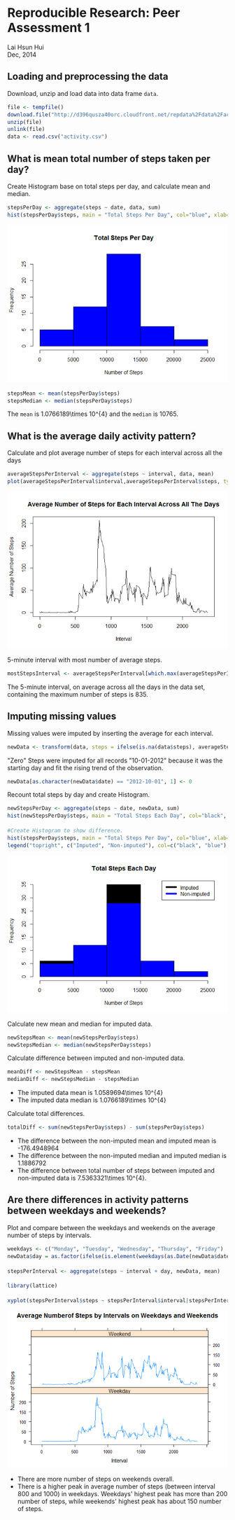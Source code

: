 # Reproducible Research: Peer Assessment 1
Lai Hsun Hui  
Dec, 2014  

## Loading and preprocessing the data

Download, unzip and load data into data frame `data`. 

```r
file <- tempfile()
download.file("http://d396qusza40orc.cloudfront.net/repdata%2Fdata%2Factivity.zip",file)
unzip(file)
unlink(file)
data <- read.csv("activity.csv")
```

## What is mean total number of steps taken per day?

Create Histogram base on total steps per day, and calculate mean and median.

```r
stepsPerDay <- aggregate(steps ~ date, data, sum)
hist(stepsPerDay$steps, main = "Total Steps Per Day", col="blue", xlab="Number of Steps")
```

![](PA1_template_files/figure-html/unnamed-chunk-2-1.png) 

```r
stepsMean <- mean(stepsPerDay$steps)
stepsMedian <- median(stepsPerDay$steps)
```

The `mean` is 1.0766189\times 10^{4} and the `median` is 10765.

## What is the average daily activity pattern?

Calculate and plot average number of steps for each interval across all the days

```r
averageStepsPerInterval <- aggregate(steps ~ interval, data, mean)
plot(averageStepsPerInterval$interval,averageStepsPerInterval$steps, type="l", xlab="Interval", ylab="Average Number of Steps",main="Average Number of Steps for Each Interval Across All The Days")
```

![](PA1_template_files/figure-html/unnamed-chunk-3-1.png) 

5-minute interval with most number of average steps. 

```r
mostStepsInterval <- averageStepsPerInterval[which.max(averageStepsPerInterval$steps),1]
```

The 5-minute interval, on average across all the days in the data set, containing the maximum number of steps is 835.

## Imputing missing values

Missing values were imputed by inserting the average for each interval.

```r
newData <- transform(data, steps = ifelse(is.na(data$steps), averageStepsPerInterval$steps[match(data$interval, averageStepsPerInterval$interval)], data$steps))
```

"Zero" Steps were imputed for all  records "10-01-2012" because it was the starting day and fit the rising trend of the observation. 

```r
newData[as.character(newData$date) == "2012-10-01", 1] <- 0
```

Recount total steps by day and create Histogram. 

```r
newStepsPerDay <- aggregate(steps ~ date, newData, sum)
hist(newStepsPerDay$steps, main = "Total Steps Each Day", col="black", xlab="Number of Steps")

#Create Histogram to show difference. 
hist(stepsPerDay$steps, main = "Total Steps Per Day", col="blue", xlab="Number of Steps", add=T)
legend("topright", c("Imputed", "Non-imputed"), col=c("black", "blue"), lwd=5)
```

![](PA1_template_files/figure-html/unnamed-chunk-7-1.png) 

Calculate new mean and median for imputed data. 

```r
newStepsMean <- mean(newStepsPerDay$steps)
newStepsMedian <- median(newStepsPerDay$steps)
```

Calculate difference between imputed and non-imputed data.

```r
meanDiff <- newStepsMean - stepsMean
medianDiff <- newStepsMedian - stepsMedian
```
* The imputed data mean is 1.0589694\times 10^{4}
* The imputed data median is 1.0766189\times 10^{4}

Calculate total differences.

```r
totalDiff <- sum(newStepsPerDay$steps) - sum(stepsPerDay$steps)
```
* The difference between the non-imputed mean and imputed mean is -176.4948964
* The difference between the non-imputed median and imputed median is 1.1886792
* The difference between total number of steps between imputed and non-imputed data is 7.5363321\times 10^{4}.

## Are there differences in activity patterns between weekdays and weekends?

Plot and compare between the weekdays and weekends on the average number of steps by intervals.

```r
weekdays <- c("Monday", "Tuesday", "Wednesday", "Thursday", "Friday")
newData$day = as.factor(ifelse(is.element(weekdays(as.Date(newData$date)),weekdays), "Weekday", "Weekend"))

stepsPerInterval <- aggregate(steps ~ interval + day, newData, mean)

library(lattice)

xyplot(stepsPerInterval$steps ~ stepsPerInterval$interval|stepsPerInterval$day, main="Average Numberof Steps by Intervals on Weekdays and Weekends",xlab="Interval", ylab="Number of Steps",layout=c(1,2), type="l")
```

![](PA1_template_files/figure-html/unnamed-chunk-11-1.png) 

* There are more number of steps on weekends overall. 
* There is a higher peak in average number of steps (between interval 800 and 1000) in weekdays. Weekdays' highest peak has more than 200 number of steps, while weekends' highest peak has about 150 number of steps.
